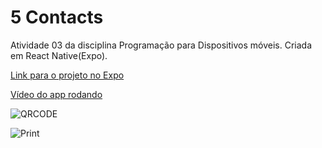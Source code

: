 # 5 Contacts

Atividade 03 da disciplina Programação para Dispositivos móveis.
Criada em React Native(Expo).


[Link para o projeto no Expo](https://expo.io/@pedrofac/5contacts)


[Vídeo do app rodando](https://youtu.be/5zEBXEnR0yA)


![QRCODE](https://i.imgur.com/kcHof4y.png)


![Print](https://i.imgur.com/X67lAKz.png)
